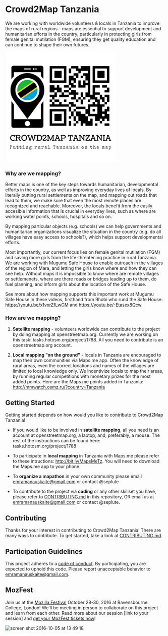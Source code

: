 # Crowd2Map Tanzania

We are working with worldwide volunteers & locals in Tanzania to improve the maps of rural regions - maps are essential to support development and humanitarian efforts in the country, particularly in protecting girls from female genital mutilation (FGM), ensuring they get quality education and can continue to shape their own futures.

<img src="https://github.com/seplute/crowd2map/blob/master/images/CROWD2MAP%20TANZANIA.png" width="350">

### Why are we mapping?

Better maps is one of the key steps towards humanitarian, developmental efforts in the country, as well as improving everyday lives of locals. By literally putting rural settlements on the map, and mapping out roads that lead to them, we make sure that even the most remote places are recognized and reachable. Moreover, the locals benefit from the easily accesible information that is crucial in everyday lives, such as where are working water points, schools, hospitals and so on.

By mapping particular objects (e.g. schools) we can help governments and humanitarian organizations visualize the situation in the country (e.g. do all villages have easy access to schools?), which helps support developmental efforts.

Most importantly, our current focus lies on female genital mutilation (FGM) and saving more girls from the life-threatening practice in rural Tanzania. We are working with Mugumu Safe House to enable outreach in the villages of the region of Mara, and letting the girls know where and how they can see help. Without maps it is impossible to know where are remote villages or settlemenets, where are there roads or bridges leading up to them, do fuel planning, and inform girls about the location of the Safe House. 

See more about how mapping supports this important work at Mugumu Safe House in these videos, firsthand from Rhobi who rund the Safe House: https://youtu.be/x1vxrZfLwCM and https://youtu.be/-Etasex8Qcw

### How are we mapping?

1. **Satellite mapping** - volunteers worldwide can contribute to the project by doing mapping at openstreetmap.org. Currently we are working on this task: tasks.hotosm.org/project/1788. All you need to contribute is an openstreetmap.org account.

2. **Local mapping "on the ground"** - locals in Tanzania are encouraged to map their own communities via Maps.me app. Often the knowledge of rural areas, even the correct locations and names of the villages are limited to local knowledge only. We incentivize locals to map their areas, by running regular competitions with monetary prizes for the most added points. Here are the Maps.me points added in Tanzania: http://mmwatch.osmz.ru/?country=Tanzania

## Getting Started

Getting started depends on how would you like to contribute to Crowd2Map Tanzania!

* If you would like to be involved in **satellite mapping**, all you need is an account at openstreetmap.org, a laptop, and, preferably, a mouse. The rest of the instructions can be found here: tasks.hotosm.org/project/1788

* To participate in **local mapping** in Tanzania with Maps.me please refer to these intructions: http://bit.ly/MapsMeTz. You will need to download the Maps.me app to your phone.

* To **organize a mapathon** in your own community please email emramanauskaite@gmail.com or contact @seplute

* To contribute to the project via **coding** or any other skillset you have, please refer to [CONTRIBUTING.md](CONTRIBUTING.md) in this repository, OR email us at emramanauskaite@gmail.com or contact @seplute.

## Contributing

Thanks for your interest in contributing to Crowd2Map Tanzania! There are many ways to contribute. To get started, take a look at [CONTRIBUTING.md](CONTRIBUTING.md).

## Participation Guidelines

This project adheres to a [code of conduct](CODE_OF_CONDUCT.md). By participating, you are expected to uphold this code. Please report unacceptable behavior to emramanauskaite@gmail.com.

## MozFest

Join us at the [Mozilla Festival](http://mozillafestival.org/) October 28-30, 2016 at Ravensbourne College, London! We'll be meeting in person to collaborate on this project and learn from each other. Read more about our session [link to your session] and [get your MozFest tickets now](https://mozillafestival.org/tickets)!

![screen shot 2016-10-05 at 13 49 18](https://cloud.githubusercontent.com/assets/617994/19124773/8da8a3ce-8b02-11e6-9a11-5166e5179499.png)
